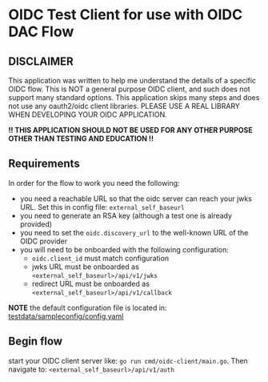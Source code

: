 # OIDC Test Client for use with OIDC DAC Flow

## DISCLAIMER
This application was written to help me understand the details of a specific OIDC flow.
This is NOT a general purpose OIDC client, and such does not support many standard options.
This application skips many steps and does not use any oauth2/oidc client libraries.
PLEASE USE A REAL LIBRARY WHEN DEVELOPING YOUR OIDC APPLICATION.

**!! THIS APPLICATION SHOULD NOT BE USED FOR ANY OTHER PURPOSE OTHER THAN TESTING AND EDUCATION !!**

## Requirements
In order for the flow to work you need the following:
- you need a reachable URL so that the oidc server can reach your jwks URL. Set this in config file: `external_self_baseurl`
- you need to generate an RSA key (although a test one is already provided)
- you need to set the `oidc.discovery_url` to the well-known URL of the OIDC provider
- you will need to be onboarded with the following configuration:
  - `oidc.client_id` must match configuration
  - jwks URL must be onboarded as `<external_self_baseurl>/api/v1/jwks`
  - redirect URL must be onboarded as `<external_self_baseurl>/api/v1/callback`

**NOTE** the default configuration file is located in: [testdata/sampleconfig/config.yaml](testdata/sampleconfig/config.yaml)

## Begin flow
start your OIDC client server like: `go run cmd/oidc-client/main.go`.
Then navigate to: `<external_self_baseurl>/api/v1/auth`